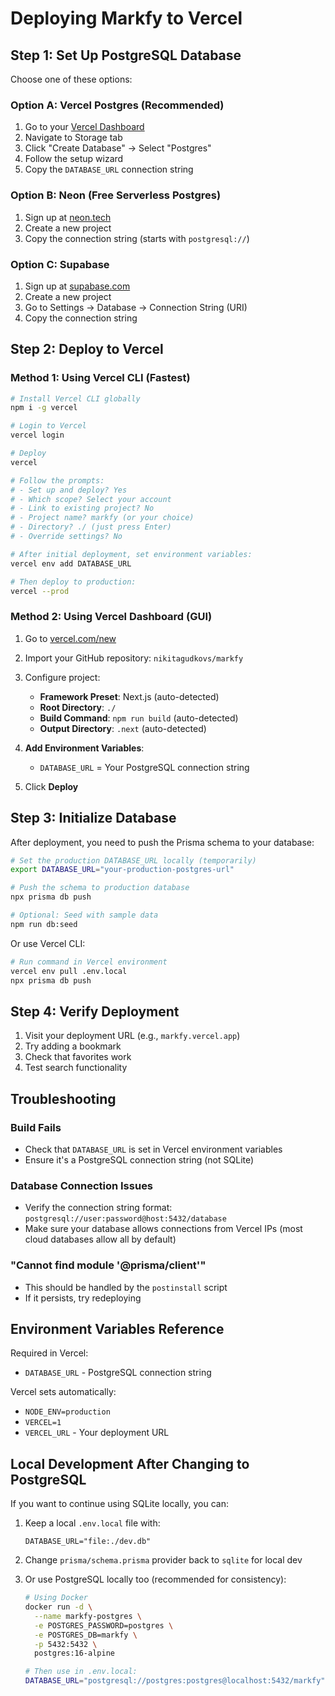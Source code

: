 # Deploying Markfy to Vercel

## Step 1: Set Up PostgreSQL Database

Choose one of these options:

### Option A: Vercel Postgres (Recommended)
1. Go to your [Vercel Dashboard](https://vercel.com/dashboard)
2. Navigate to Storage tab
3. Click "Create Database" → Select "Postgres"
4. Follow the setup wizard
5. Copy the `DATABASE_URL` connection string

### Option B: Neon (Free Serverless Postgres)
1. Sign up at [neon.tech](https://neon.tech)
2. Create a new project
3. Copy the connection string (starts with `postgresql://`)

### Option C: Supabase
1. Sign up at [supabase.com](https://supabase.com)
2. Create a new project
3. Go to Settings → Database → Connection String (URI)
4. Copy the connection string

## Step 2: Deploy to Vercel

### Method 1: Using Vercel CLI (Fastest)

```bash
# Install Vercel CLI globally
npm i -g vercel

# Login to Vercel
vercel login

# Deploy
vercel

# Follow the prompts:
# - Set up and deploy? Yes
# - Which scope? Select your account
# - Link to existing project? No
# - Project name? markfy (or your choice)
# - Directory? ./ (just press Enter)
# - Override settings? No

# After initial deployment, set environment variables:
vercel env add DATABASE_URL

# Then deploy to production:
vercel --prod
```

### Method 2: Using Vercel Dashboard (GUI)

1. Go to [vercel.com/new](https://vercel.com/new)
2. Import your GitHub repository: `nikitagudkovs/markfy`
3. Configure project:
   - **Framework Preset**: Next.js (auto-detected)
   - **Root Directory**: `./`
   - **Build Command**: `npm run build` (auto-detected)
   - **Output Directory**: `.next` (auto-detected)

4. **Add Environment Variables**:
   - `DATABASE_URL` = Your PostgreSQL connection string

5. Click **Deploy**

## Step 3: Initialize Database

After deployment, you need to push the Prisma schema to your database:

```bash
# Set the production DATABASE_URL locally (temporarily)
export DATABASE_URL="your-production-postgres-url"

# Push the schema to production database
npx prisma db push

# Optional: Seed with sample data
npm run db:seed
```

Or use Vercel CLI:

```bash
# Run command in Vercel environment
vercel env pull .env.local
npx prisma db push
```

## Step 4: Verify Deployment

1. Visit your deployment URL (e.g., `markfy.vercel.app`)
2. Try adding a bookmark
3. Check that favorites work
4. Test search functionality

## Troubleshooting

### Build Fails
- Check that `DATABASE_URL` is set in Vercel environment variables
- Ensure it's a PostgreSQL connection string (not SQLite)

### Database Connection Issues
- Verify the connection string format: `postgresql://user:password@host:5432/database`
- Make sure your database allows connections from Vercel IPs (most cloud databases allow all by default)

### "Cannot find module '@prisma/client'"
- This should be handled by the `postinstall` script
- If it persists, try redeploying

## Environment Variables Reference

Required in Vercel:
- `DATABASE_URL` - PostgreSQL connection string

Vercel sets automatically:
- `NODE_ENV=production`
- `VERCEL=1`
- `VERCEL_URL` - Your deployment URL

## Local Development After Changing to PostgreSQL

If you want to continue using SQLite locally, you can:

1. Keep a local `.env.local` file with:
   ```
   DATABASE_URL="file:./dev.db"
   ```

2. Change `prisma/schema.prisma` provider back to `sqlite` for local dev

3. Or use PostgreSQL locally too (recommended for consistency):
   ```bash
   # Using Docker
   docker run -d \
     --name markfy-postgres \
     -e POSTGRES_PASSWORD=postgres \
     -e POSTGRES_DB=markfy \
     -p 5432:5432 \
     postgres:16-alpine
   
   # Then use in .env.local:
   DATABASE_URL="postgresql://postgres:postgres@localhost:5432/markfy"
   ```

